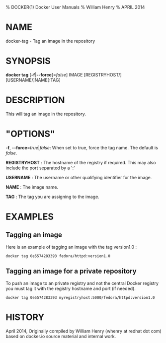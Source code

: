 % DOCKER(1) Docker User Manuals
% William Henry
% APRIL 2014
# NAME
docker-tag - Tag an image in the repository

# SYNOPSIS
**docker tag** [**-f**|**--force**[=*false*]
IMAGE [REGISTRYHOST/][USERNAME/]NAME[:TAG]

# DESCRIPTION
This will tag an image in the repository.

# "OPTIONS"
**-f**, **--force**=*true*|*false*:
When set to true, force the tag name. The default is *false*.

**REGISTRYHOST**
: The hostname of the registry if required. This may also include the port
separated by a ':'

**USERNAME**
: The username or other qualifying identifier for the image.

**NAME**
: The image name.

**TAG**
: The tag you are assigning to the image.
# EXAMPLES

## Tagging an image

Here is an example of tagging an image with the tag version1.0 :

    docker tag 0e5574283393 fedora/httpd:version1.0

## Tagging an image for a private repository

To push an image to an private registry and not the central Docker
registry you must tag it with the registry hostname and port (if needed).

    docker tag 0e5574283393 myregistryhost:5000/fedora/httpd:version1.0

# HISTORY
April 2014, Originally compiled by William Henry (whenry at redhat dot com) based
 on docker.io source material and internal work.
